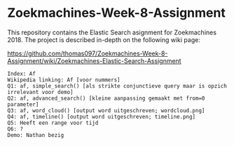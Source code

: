 # Zoekmachines-Week-8-Assignment
This repository contains the Elastic Search asignment for Zoekmachines 2018. The project is described in-depth on the following wiki page:


https://github.com/thomas097/Zoekmachines-Week-8-Assignment/wiki/Zoekmachines-Elastic-Search-Assignment

``` Progress:
Index: Af
Wikipedia linking: Af [voor nummers]
Q1: af, simple_search() [als strikte conjunctieve query maar is opzich irrelevant voor demo]
Q2: af, advanced_search() [kleine aanpassing gemaakt met from=0 parameter]
Q3: af, word_cloud() [output word uitgeschreven; wordcloud.png]
Q4: af, timeline() [output word uitgeschreven; timeline.png]
Q5: Heeft een range voor tijd
Q6: ?
Demo: Nathan bezig
```
